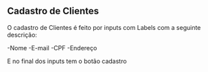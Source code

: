 ## Cadastro de Clientes 

O cadastro de Clientes é feito por inputs com Labels com a seguinte descrição:

-Nome
-E-mail
-CPF
-Endereço

E no final dos inputs tem o botão cadastro